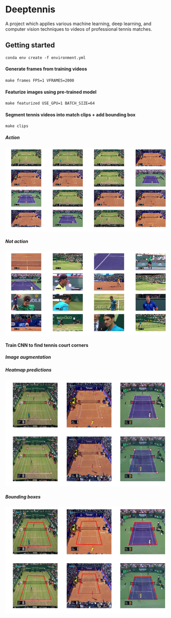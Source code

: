 # Deeptennis

A project which applies various machine learning, deep learning, and computer vision techniques
to videos of professional tennis matches.

## Getting started

```
conda env create -f environment.yml
```

#### Generate frames from training videos

```
make frames FPS=1 VFRAMES=2000
```

#### Featurize images using pre-trained model

```
make featurized USE_GPU=1 BATCH_SIZE=64
```

#### Segment tennis videos into match clips + add bounding box

```
make clips
```

##### Action

![Action Examples](https://github.com/sethah/deeptennis/blob/master/docs/static/img/action_examples.png)

##### Not action

![Not Action Examples](https://github.com/sethah/deeptennis/blob/master/docs/static/img/not_action_examples.png)

#### Train CNN to find tennis court corners

##### Image augmentation

##### Heatmap predictions

![Action Examples](https://github.com/sethah/deeptennis/blob/master/docs/static/img/prediction_heatmap.png)

##### Bounding boxes

![Not Action Examples](https://github.com/sethah/deeptennis/blob/master/docs/static/img/prediction_bbox.png)
